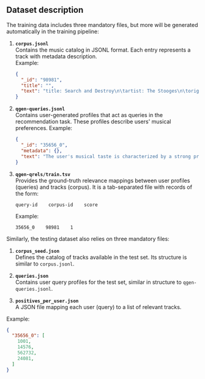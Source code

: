 ## Dataset description

The training data includes three mandatory files, but more will be generated automatically in the training pipeline:

1. **`corpus.jsonl`**  
   Contains the music catalog in JSONL format. Each entry represents a track with metadata description.  
   Example:  
   ```json
   {
     "_id": "98981",
     "title": "",
     "text": "title: Search and Destroy\n\tartist: The Stooges\n\torigin country: United States of America\n\talbum release date: 2011.0\n\tmain genre: ('Rock music',)\n\tsecondary genre: ('Hard rock', 'Punk rock', 'Rock music', 'US alternative rock')"
   }

2. **`qgen-queries.jsonl`**  
	Contains user-generated profiles that act as queries in the recommendation task. These profiles describe users' musical preferences.
	Example:

	```json
 	{
	  "_id": "35656_0",
	  "metadata": {},
	  "text": "The user's musical taste is characterized by a strong preference for rock music with diverse subgenres such as punk rock, blues rock, hard rock, metal, and alternative rock. They also enjoy elements of pop music and have a liking for remastered albums like \"Dazed And Confused (2007 Remastered LP Version)\". Their tastes span across multiple eras and include both classic and modern artists or bands, indicating a eclectic and versatile musical palette."
	}

3. **`qgen-qrels/train.tsv`**  
	Provides the ground-truth relevance mappings between user profiles (queries) and tracks (corpus). It is a tab-separated file with records of the form:

	```query-id    corpus-id    score```


	Example:

	```35656_0    98981    1```

Similarly, the testing dataset also relies on three mandatory files:

1. **`corpus_seed.json`**  
Defines the catalog of tracks available in the test set. Its structure is similar to `corpus.jsonl`.

2. **`queries.json`**  
Contains user query profiles for the test set, similar in structure to `qgen-queries.jsonl`.

3. **`positives_per_user.json`**  
A JSON file mapping each user (query) to a list of relevant tracks.

Example:

```json
{
  "35656_0": [
    1001,
    14576,
    562732,
    24081,
  ]
}
